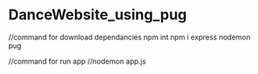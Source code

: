 # DanceWebsite_using_pug
//command for download dependancies
npm int
npm i express nodemon pug


//command for run app
//nodemon app.js
